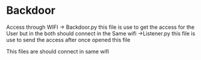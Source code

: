 # Backdoor
Access through WIFI
-> Backdoor.py this file is use to get the access for the User but in the both should connect in the Same wifi 
->Listener.py this file is use to send the access after once opened this file

This files are should connect in same wifi
